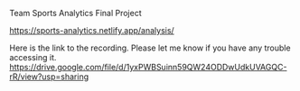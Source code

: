 Team Sports Analytics Final Project

https://sports-analytics.netlify.app/analysis/

Here is the link to the recording. Please let me know if you have any trouble accessing it. 
https://drive.google.com/file/d/1yxPWBSuinn59QW24ODDwUdkUVAGQC-rR/view?usp=sharing
